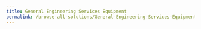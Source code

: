 ```yaml
---
title: General Engineering Services Equipment
permalink: /browse-all-solutions/General-Engineering-Services-Equipment
---
```


